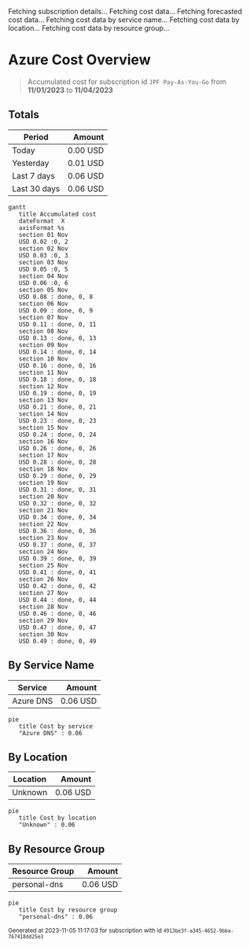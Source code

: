 Fetching subscription details...
Fetching cost data...
Fetching forecasted cost data...
Fetching cost data by service name...
Fetching cost data by location...
Fetching cost data by resource group...
# Azure Cost Overview

> Accumulated cost for subscription id `JPF Pay-As-You-Go` from **11/01/2023** to **11/04/2023**

## Totals

|Period|Amount|
|---|---:|
|Today|0.00 USD|
|Yesterday|0.01 USD|
|Last 7 days|0.06 USD|
|Last 30 days|0.06 USD|

```mermaid
gantt
   title Accumulated cost
   dateFormat  X
   axisFormat %s
   section 01 Nov
   USD 0.02 :0, 2
   section 02 Nov
   USD 0.03 :0, 3
   section 03 Nov
   USD 0.05 :0, 5
   section 04 Nov
   USD 0.06 :0, 6
   section 05 Nov
   USD 0.08 : done, 0, 8
   section 06 Nov
   USD 0.09 : done, 0, 9
   section 07 Nov
   USD 0.11 : done, 0, 11
   section 08 Nov
   USD 0.13 : done, 0, 13
   section 09 Nov
   USD 0.14 : done, 0, 14
   section 10 Nov
   USD 0.16 : done, 0, 16
   section 11 Nov
   USD 0.18 : done, 0, 18
   section 12 Nov
   USD 0.19 : done, 0, 19
   section 13 Nov
   USD 0.21 : done, 0, 21
   section 14 Nov
   USD 0.23 : done, 0, 23
   section 15 Nov
   USD 0.24 : done, 0, 24
   section 16 Nov
   USD 0.26 : done, 0, 26
   section 17 Nov
   USD 0.28 : done, 0, 28
   section 18 Nov
   USD 0.29 : done, 0, 29
   section 19 Nov
   USD 0.31 : done, 0, 31
   section 20 Nov
   USD 0.32 : done, 0, 32
   section 21 Nov
   USD 0.34 : done, 0, 34
   section 22 Nov
   USD 0.36 : done, 0, 36
   section 23 Nov
   USD 0.37 : done, 0, 37
   section 24 Nov
   USD 0.39 : done, 0, 39
   section 25 Nov
   USD 0.41 : done, 0, 41
   section 26 Nov
   USD 0.42 : done, 0, 42
   section 27 Nov
   USD 0.44 : done, 0, 44
   section 28 Nov
   USD 0.46 : done, 0, 46
   section 29 Nov
   USD 0.47 : done, 0, 47
   section 30 Nov
   USD 0.49 : done, 0, 49
```

## By Service Name

|Service|Amount|
|---|---:|
|Azure DNS|0.06 USD|

```mermaid
pie
   title Cost by service
   "Azure DNS" : 0.06
```

## By Location

|Location|Amount|
|---|---:|
|Unknown|0.06 USD|

```mermaid
pie
   title Cost by location
   "Unknown" : 0.06
```

## By Resource Group

|Resource Group|Amount|
|---|---:|
|personal-dns|0.06 USD|

```mermaid
pie
   title Cost by resource group
   "personal-dns" : 0.06
```

<sup>Generated at 2023-11-05 11:17:03 for subscription with id `4913be3f-a345-4652-9bba-767418dd25e3`</sup>
